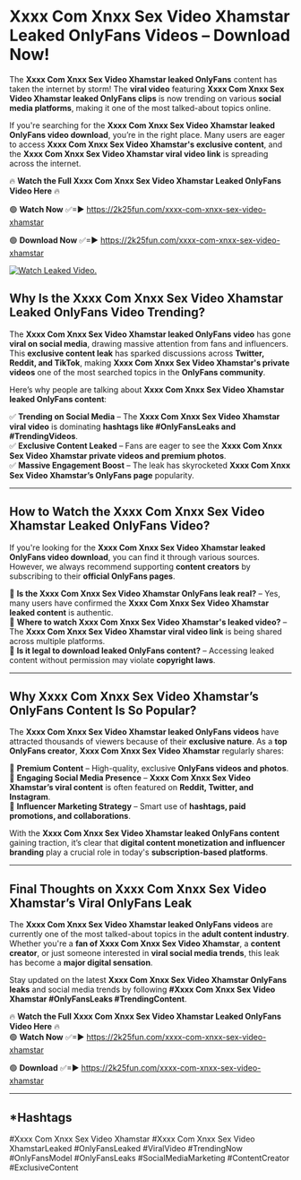 # Xxxx Com Xnxx Sex Video Xhamstar Leaked OnlyFans Videos – Download Now!

The **Xxxx Com Xnxx Sex Video Xhamstar leaked OnlyFans** content has taken the internet by storm! The **viral video** featuring **Xxxx Com Xnxx Sex Video Xhamstar leaked OnlyFans clips** is now trending on various **social media platforms**, making it one of the most talked-about topics online.  

If you're searching for the **Xxxx Com Xnxx Sex Video Xhamstar leaked OnlyFans video download**, you’re in the right place. Many users are eager to access **Xxxx Com Xnxx Sex Video Xhamstar's exclusive content**, and the **Xxxx Com Xnxx Sex Video Xhamstar viral video link** is spreading across the internet.  

🔥 **Watch the Full Xxxx Com Xnxx Sex Video Xhamstar Leaked OnlyFans Video Here** 🔥  

🟢 **Watch Now** ✅=► https://2k25fun.com/xxxx-com-xnxx-sex-video-xhamstar

🟢 **Download Now** ✅=► https://2k25fun.com/xxxx-com-xnxx-sex-video-xhamstar

[![Watch Leaked Video.](https://miro.medium.com/v2/resize:fit:828/format:webp/1*cilzJN44JGOrTw9NJCrNHA.gif "Watch Leaked Video")](https://2k25fun.com/xxxx-com-xnxx-sex-video-xhamstar)

## **Why Is the Xxxx Com Xnxx Sex Video Xhamstar Leaked OnlyFans Video Trending?**  

The **Xxxx Com Xnxx Sex Video Xhamstar leaked OnlyFans video** has gone **viral on social media**, drawing massive attention from fans and influencers. This **exclusive content leak** has sparked discussions across **Twitter, Reddit, and TikTok**, making **Xxxx Com Xnxx Sex Video Xhamstar's private videos** one of the most searched topics in the **OnlyFans community**.  

Here’s why people are talking about **Xxxx Com Xnxx Sex Video Xhamstar leaked OnlyFans content**:  

✅ **Trending on Social Media** – The **Xxxx Com Xnxx Sex Video Xhamstar viral video** is dominating **hashtags like #OnlyFansLeaks and #TrendingVideos**.  
✅ **Exclusive Content Leaked** – Fans are eager to see the **Xxxx Com Xnxx Sex Video Xhamstar private videos and premium photos**.  
✅ **Massive Engagement Boost** – The leak has skyrocketed **Xxxx Com Xnxx Sex Video Xhamstar’s OnlyFans page** popularity.  

---

## **How to Watch the Xxxx Com Xnxx Sex Video Xhamstar Leaked OnlyFans Video?**  

If you're looking for the **Xxxx Com Xnxx Sex Video Xhamstar leaked OnlyFans video download**, you can find it through various sources. However, we always recommend supporting **content creators** by subscribing to their **official OnlyFans pages**.  

🔹 **Is the Xxxx Com Xnxx Sex Video Xhamstar OnlyFans leak real?** – Yes, many users have confirmed the **Xxxx Com Xnxx Sex Video Xhamstar leaked content** is authentic.  
🔹 **Where to watch Xxxx Com Xnxx Sex Video Xhamstar's leaked video?** – The **Xxxx Com Xnxx Sex Video Xhamstar viral video link** is being shared across multiple platforms.  
🔹 **Is it legal to download leaked OnlyFans content?** – Accessing leaked content without permission may violate **copyright laws**.  

---

## **Why Xxxx Com Xnxx Sex Video Xhamstar’s OnlyFans Content Is So Popular?**  

The **Xxxx Com Xnxx Sex Video Xhamstar leaked OnlyFans videos** have attracted thousands of viewers because of their **exclusive nature**. As a **top OnlyFans creator**, **Xxxx Com Xnxx Sex Video Xhamstar** regularly shares:  

📌 **Premium Content** – High-quality, exclusive **OnlyFans videos and photos**.  
📌 **Engaging Social Media Presence** – **Xxxx Com Xnxx Sex Video Xhamstar’s viral content** is often featured on **Reddit, Twitter, and Instagram**.  
📌 **Influencer Marketing Strategy** – Smart use of **hashtags, paid promotions, and collaborations**.  

With the **Xxxx Com Xnxx Sex Video Xhamstar leaked OnlyFans content** gaining traction, it’s clear that **digital content monetization and influencer branding** play a crucial role in today's **subscription-based platforms**.  

---

## **Final Thoughts on Xxxx Com Xnxx Sex Video Xhamstar’s Viral OnlyFans Leak**  

The **Xxxx Com Xnxx Sex Video Xhamstar leaked OnlyFans videos** are currently one of the most talked-about topics in the **adult content industry**. Whether you're a **fan of Xxxx Com Xnxx Sex Video Xhamstar**, a **content creator**, or just someone interested in **viral social media trends**, this leak has become a **major digital sensation**.  

Stay updated on the latest **Xxxx Com Xnxx Sex Video Xhamstar OnlyFans leaks** and social media trends by following **#Xxxx Com Xnxx Sex Video Xhamstar #OnlyFansLeaks #TrendingContent**.  

🔥 **Watch the Full Xxxx Com Xnxx Sex Video Xhamstar Leaked OnlyFans Video Here** 🔥  
🟢 **Watch Now** ✅=► https://2k25fun.com/xxxx-com-xnxx-sex-video-xhamstar

🟢 **Download** ✅=► https://2k25fun.com/xxxx-com-xnxx-sex-video-xhamstar

---

## *Hashtags
#Xxxx Com Xnxx Sex Video Xhamstar #Xxxx Com Xnxx Sex Video XhamstarLeaked #OnlyFansLeaked #ViralVideo #TrendingNow #OnlyFansModel #OnlyFansLeaks #SocialMediaMarketing #ContentCreator #ExclusiveContent  